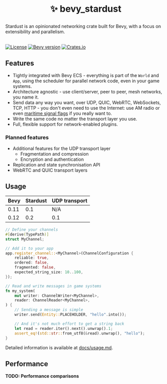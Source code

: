<h1><p align="center">✨ bevy_stardust</p></h1>
Stardust is an opinionated networking crate built for Bevy, with a focus on extensibility and parallelism.
<br></br>

[![License](https://img.shields.io/github/license/veritius/bevy_stardust)](./)
[![Bevy version](https://img.shields.io/badge/bevy-0.12-blue?color=blue)](https://bevyengine.org/)
[![Crates.io](https://img.shields.io/crates/v/bevy_stardust)](https://crates.io/crates/bevy_stardust)

## Features
- Tightly integrated with Bevy ECS - everything is part of the `World` and `App`, using the scheduler for parallel network code, even in your game systems.
- Architecture agnostic - use client/server, peer to peer, mesh networks, you name it.
- Send data any way you want, over UDP, QUIC, WebRTC, WebSockets, TCP, HTTP - you don't even need to use the Internet: use AM radio or even [maritime signal flags](https://en.wikipedia.org/wiki/International_maritime_signal_flags) if you really want to.
- Write the same code no matter the transport layer you use.
- Full, flexible support for network-enabled plugins.

### Planned features
- Additional features for the UDP transport layer
    - Fragmentation and compression
    - Encryption and authentication
- Replication and state synchronisation API
- WebRTC and QUIC transport layers

## Usage
| Bevy | Stardust | UDP transport |
| ---- | -------- | ------------- |
| 0.11 | 0.1      | N/A           |
| 0.12 | 0.2      | 0.1           |

```rs
// Define your channels
#[derive(TypePath)]
struct MyChannel;

// Add it to your app
app.register_channel::<MyChannel>(ChannelConfiguration {
    reliable: true,
    ordered: false,
    fragmented: false,
    expected_string_size: 10..100,
});

// Read and write messages in game systems
fn my_system(
    mut writer: ChannelWriter<MyChannel>,
    reader: ChannelReader<MyChannel>,
) {
    // Sending a message is simple
    writer.send(Entity::PLACEHOLDER, "hello".into());

    // And it's not much effort to get a string back
    let read = reader.iter().next().unwrap().1;
    assert_eq!(std::str::from_utf8(&read).unwrap(), "hello");
}
```

Detailed information is available at [docs/usage.md](./docs/usage.md).

## Performance
**TODO: Performance comparisons**